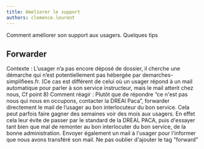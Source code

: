 ```yaml
---
title: Ameliorer le support
authors: clemence.leurent
---
```


Comment améliorer son support aux usagers. Quelques tips

<!--more-->
## Forwarder
Contexte : L’usager n’a pas encore déposé de dossier, il cherche une démarche qui n’est potentiellement pas hébergée par demarches-simplifiees.fr. (Ce cas est différent de celui où un usager répond à un mail automatique pour parler à son service instructeur, mais le mail atterit chez nous, Cf point 8)
Comment réagir : Plutôt que de répondre “ce n'est pas nous qui nous en occupons, contacter la DREAl Paca”, forwarder directement le mail de l’usager au bon interlocuteur du bon service. Cela peut parfois faire gagner des semaines voir des mois aux usagers. En effet cela leur évite de passer par le standard de la DREAL PACA, puis d'essayer tant bien que mal de remonter au bon interlocuter du bon service, de la bonne administration. Envoyer également un mail à l'usager pour l'informer que nous avons transféré son mail. Ne pas oublier d'ajouter le tag "forward"


